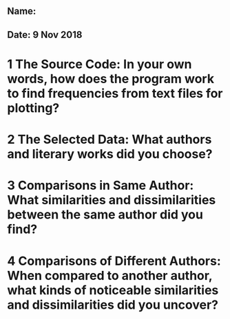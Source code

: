 ## Name:
## Date: 9 Nov 2018


# 1 The Source Code: In your own words, how does the program work to find frequencies from text files for plotting?

# 2 The Selected Data: What authors and literary works did you choose?

# 3 Comparisons in Same Author: What similarities and dissimilarities between the same author did you find?

# 4 Comparisons of Different Authors: When compared to another author, what kinds of noticeable similarities and dissimilarities did you uncover?
